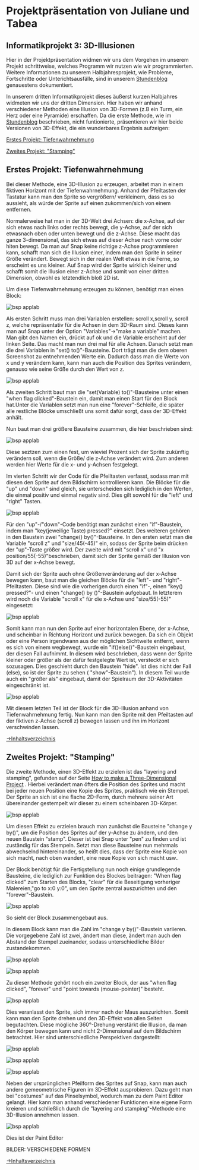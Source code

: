 
# <a name="Inhaltsverzeichnis"></a> Projektpräsentation von Juliane und Tabea

## Informatikprojekt 3: 3D-Illusionen

Hier in der Projektpräsentation widmen wir uns dem Vorgehen im unserem Projekt schrittweise, welches Programm wir nutzen wie wir programmierten. Weitere Informationen zu unserem Halbjahresprojekt, wie Probleme, Fortschritte oder Unterichtsausfälle, sind in unserem <a href="https://github.com/Tabea000/3.Informatikprojekt-Stundenblog/blob/master/README.md">Stundenblog</a> genauestens dokumentiert. 

In unserem dritten Informatikprojekt dieses äußerst kurzen Halbjahres widmeten wir uns der dritten Dimension. Hier haben wir anhand verschiedener Methoden eine Illusion von 3D-Formen (z.B ein Turm, ein Herz oder eine Pyramide) erschaffen. Da die erste Methode, wie im <a href="https://github.com/Tabea000/3.Informatikprojekt-Stundenblog/blob/master/README.md">Stundenblog</a>
beschrieben, nicht funtionierte, präsentieren wir hier beide Versionen von 3D-Effekt, die ein wunderbares Ergebnis aufzeigen:

[Erstes Projekt: Tiefenwahrnehmung](#1)

[Zweites Projekt: "Stamping"](#2)

## <a name="1"></a>Erstes Projekt: Tiefenwahrnehmung

Bei dieser Methode, eine 3D-Illusion zu erzeugen, arbeitet man in einem fiktiven Horizont mit der Tiefenwahrnehmung. Anhand der Pfeiltasten der Tastatur kann man den Sprite so vergrößern/ verkleinern, dass es so aussieht, als würde der Sprite auf einen zukommen/sich von einem entfernen. 

Normalerweise hat man in der 3D-Welt drei Achsen: die x-Achse, auf der sich etwas nach links oder rechts bewegt, die y-Achse, auf der sich etwasnach oben oder unten bewegt und die z-Achse. Diese macht das ganze 3-dimensional, das sich etwas auf dieser Achse nach vorne oder hiten bewegt. Da man auf Snap keine richtige z-Achse programmieren kann, schafft man sich die Illusion einer, indem man den Sprite in seiner Größe verändert. Bewegt sich in der realen Welt etwas in die Ferne, so erscheint es uns kleiner. Auf Snap wird der Sprite wirklich kleiner und schafft somit die Illusion einer z-Achse und somit von einer dritten Dimension, obwohl es letztendlich bloß 2D ist.

Um diese Tiefenwahrnehmung erzeugen zu können, benötigt man einen Block:

![bsp applab](https://raw.githubusercontent.com/Tabea000/3.Informatikprojekt-Stundenblog/master/Bildverzeichnis/Bild%209%20zugeschnitten.png)

Als ersten Schritt muss man drei Variablen erstellen: scroll x,scroll y, scroll z, welche repräsentativ für die Achsen in dem 3D-Raum sind. Dieses kann man auf Snap unter der Option "Variables"->"make a variable" machen. Man gibt den Namen ein, drückt auf ok und die Variable erscheint auf der linken Seite. Das macht man nun drei mal für alle Achsen. Danach setzt man die drei Variablen in "set() to()"-Bausteine. Dort trägt man die dem oberen Screenshot zu entnehmenden Werte ein. Dadurch dass man die Werte von x und y verändern kann, kann man auch die Position des Sprites verändern, genauso wie seine Größe durch den Wert von z. 

![bsp applab](https://raw.githubusercontent.com/Tabea000/3.Informatikprojekt-Stundenblog/master/Bildverzeichnis/Bild%2010%20zugeschnitten.png)

Als zweiten Schritt baut man die "set(Variable) to()"-Bausteine unter einen "when flag clicked"-Baustein ein, damit man einen Start für den Block hat.Unter die Variablen setzt man nun eine "forever"-Schleife, die später alle restliche Blöcke umschließt uns somit dafür sorgt, dass der 3D-Effekt anhält.

Nun baut man drei größere Bausteine zusammen, die hier beschrieben sind:

![bsp applab](https://raw.githubusercontent.com/Tabea000/3.Informatikprojekt-Stundenblog/master/Bildverzeichnis/Bild%2011%20zugeschnitten.png)

Diese seztzen zum einen fest, um wieviel Prozent sich der Sprite zukünftig verändern soll, wenn die Größe/ die z-Achse verändert wird. Zum anderen werden hier Werte für die x- und y-Achsen festgelegt. 

Im vierten Schritt wir der Code für die Pfeiltasten verfasst, sodass man mit diesen den Sprite auf dem Bildschirm kontrollieren kann. Die Blöcke für die "up" und "down" sind gleich, sie unterscheiden sich lediglich in den Werten, die einmal positiv und einmal negativ sind. Dies gilt sowohl für die "left" und "right" Tasten.

![bsp applab](https://raw.githubusercontent.com/Tabea000/3.Informatikprojekt-Stundenblog/master/Bildverzeichnis/Bild%2012%20zugeschnitten.png)

Für den "up"-/"down"-Code benötigt man zunächst einen "if"-Baustein, indem man "key(jeweilige Taste) pressed?" einsetzt. Des weiteren gehören in den Baustein zwei "change() by()"-Bausteine. In den ersten setzt man die Variable "scroll z" und "size/45(-45)" ein, sodass der Sprite beim drücken der "up"-Taste größer wird. Der zweite wird mit "scroll x" und "x position/55(-55)"beschrieben, damit sich der Sprite gemäß der Illusion von 3D auf der x-Achse bewegt.

Damit sich der Sprite auch ohne Größenveränderung auf der x-Achse bewegen kann, baut man die gleichen Blöcke für die "left"- und "right"-Pfeiltasten. Diese sind wie die vorherigen durch einen "if"-, einen "key() pressed?"- und einen "change() by ()"-Baustein aufgebaut. In letzterem wird noch die Variable "scroll x" für die x-Achse und "size/55(-55)" eingesetzt:

![bsp applab](https://raw.githubusercontent.com/Tabea000/3.Informatikprojekt-Stundenblog/master/Bildverzeichnis/Bild%2013%20zugeschnitten.png)

Somit kann man nun den Sprite auf einer horizontalen Ebene, der x-Achse, und scheinbar in Richtung Horizont und zurück bewegen.
Da sich ein Objekt oder eine Person irgendwann aus der möglichen Sichtweite entfernt, wenn es sich von einem wegbewegt, wurde ein "if()else()"-Baustein eingebaut, der diesen Fall aufnimmt. In diesem wird beschrieben, dass wenn der Sprite kleiner oder größer als der dafür festgelegte Wert ist, versteckt er sich sozusagen. Dies geschieht durch den Baustein "hide". Ist dies nicht der Fall (else), so ist der Sprite zu sehen ( "show"-Baustein"). In diesem Teil wurde auch ein "größer als" eingebaut, damit der Spielraum der 3D-Aktivitäten eingeschränkt ist.

![bsp applab](https://raw.githubusercontent.com/Tabea000/3.Informatikprojekt-Stundenblog/master/Bildverzeichnis/Bild%2014%20zugeschnitten.png)

Mit diesem letzten Teil ist der Block für die 3D-Illusion anhand von Tiefenwahrnehmung fertig. Nun kann man den Sprite mit den Pfeiltasten auf der fiktiven z-Achse (scroll z) bewegen lassen und ihn im Horizont verschwinden lassen.

[→Inhaltsverzeichnis](#Inhaltsverzeichnis)


## <a name="2"></a>Zweites Projekt: "Stamping"

Die zweite Methode, einen 3D-Effekt zu erzielen ist das "layering and stamping", gefunden auf der Seite <a href="https://en.scratch-wiki.info/wiki/How_to_Make_a_Three-Dimensional_Project">How to make a Three-Dimensional Project</a> . 
Hierbei verändert man öfters die Position des Sprites und macht bei jeder neuen Position eine Kopie des Sprites, praktisch wie ein Stempel. 
Der Sprite an sich ist eine flache 2D-Form, durch mehrere seiner Art übereinander gestempelt wir dieser zu einem scheinbaren 3D-Körper.

![bsp applab](https://raw.githubusercontent.com/Tabea000/3.Informatikprojekt-Stundenblog/master/Bildverzeichnis/Bild%201%20zugeschnitten.png)

Um diesen Effekt zu erzielen brauch man zunächst die Bausteine "change y by()", um die Position des Sprites auf der y-Achse zu ändern, und den neuen Baustein "stamp". Dieser ist bei Snap unter "pen" zu finden und ist zuständig für das Stempeln. Setzt man diese Bausteine nun mehrmals abwechselnd hintereinander, so heißt dies, dass der Sprite eine Kopie von sich macht, nach oben wandert, eine neue Kopie von sich macht usw..

Der Block benötigt für die Fertigstellung nun noch einige grundlegende Bausteine, die lediglich zur Funktion des Blockes beitragen: "When flag clicked" zum Starten des Blocks, "clear" für die Beseitigung vorheriger Malereien,"go to x:0 y:0", um den Sprite zentral auszurichten und den "forever"-Baustein.

![bsp applab](https://raw.githubusercontent.com/Tabea000/3.Informatikprojekt-Stundenblog/master/Bildverzeichnis/Bild%202%20zugeschnitten.png)

So sieht der Block zusammengebaut aus.

In diesem Block kann man die Zahl im "change y by()"-Baustein variieren. 
Die vorgegebene Zahl ist zwei, ändert man diese, ändert man auch den Abstand der Stempel zueinander, sodass unterschiedliche Bilder zustandekommen.

![bsp applab](https://raw.githubusercontent.com/Tabea000/3.Informatikprojekt-Stundenblog/master/Bildverzeichnis/Bild%203%20zugeschnitten.png)

![bsp applab](https://raw.githubusercontent.com/Tabea000/3.Informatikprojekt-Stundenblog/master/Bildverzeichnis/Bild%204%20zugeschnitten.png)

Zu dieser Methode gehört noch ein zweiter Block, der aus "when flag clicked", "forever" und "point towards (mouse-pointer)" besteht.

![bsp applab](https://raw.githubusercontent.com/Tabea000/3.Informatikprojekt-Stundenblog/master/Bildverzeichnis/Bild%202.2%20zugeschnitten.png)

Dies veranlasst den Sprite, sich immer nach der Maus auszurichten. Somit kann man den Sprite drehen und den 3D-Effekt von allen Seiten begutachten. Diese mögliche 360°-Drehung verstärkt die Illusion, da man den Körper bewegen kann und nicht 2-Dimensional auf dem Bildschirm betrachtet. Hier sind unterschiedliche Perspektiven dargestellt:

![bsp applab](https://raw.githubusercontent.com/Tabea000/3.Informatikprojekt-Stundenblog/master/Bildverzeichnis/Bild%205%20zugeschnitten.png)

![bsp applab](https://raw.githubusercontent.com/Tabea000/3.Informatikprojekt-Stundenblog/master/Bildverzeichnis/Bild%206%20zugeschnitten.png)

![bsp applab](https://raw.githubusercontent.com/Tabea000/3.Informatikprojekt-Stundenblog/master/Bildverzeichnis/Bild%207%20zugeschnitten.png)


Neben der ursprünglichen Pfeilform des Sprites auf Snap, kann man auch andere gemeometrische Figuren im 3D-Effekt ausprobieren. Dazu geht man bei "costumes" auf das Pinselsymbol, wodurch man zu dem Paint Editor gelangt. Hier kann man anhand verschiedener Funktionen eine eigene Form kreieren und schließlich durch die "layering and stamping"-Methode eine 3D-Illusion annehmen lassen.

![bsp applab](https://raw.githubusercontent.com/Tabea000/3.Informatikprojekt-Stundenblog/master/Bildverzeichnis/Bild%208%20zugeschnitten.png)

Dies ist der Paint Editor


BILDER: VERSCHIEDENE FORMEN

[→Inhaltsverzeichnis](#Inhaltsverzeichnis)








